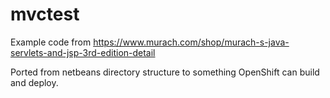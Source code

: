 # mvctest

Example code from https://www.murach.com/shop/murach-s-java-servlets-and-jsp-3rd-edition-detail

Ported from netbeans directory structure to something OpenShift can build and deploy.


